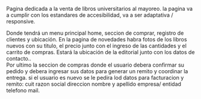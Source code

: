 Pagina dedicada a la venta de libros universitarios al mayoreo. 
la pagina va a cumplir con los estandares de accesibilidad, va a ser adaptativa / responsive.


Donde tendrá un menu principal home,  seccion de comprar, registro de clientes y ubicación.
En la pagina de novedades habra fotos de los libros nuevos con su titulo, el precio junto con el ingreso de las cantidades y el carrito de compras.
Estará la ubicación de la editorial junto con los datos de contacto..  
Por ultimo la seccion de compras donde el usuario debera confirmar su pedido y debera ingresar sus datos para generar un remito y coordinar la entrega.
si el usuario es nuevo se le pedira lod datos para facturacion y remito:
cuit
razon social
direccion
nombre y apellido
empresa/ entidad
telefono
mail.
